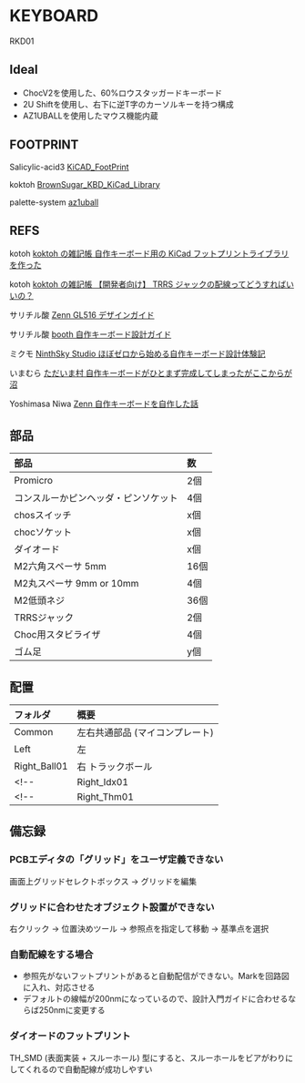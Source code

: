 # KEYBOARD

RKD01

## Ideal

* ChocV2を使用した、60%ロウスタッガードキーボード
* 2U Shiftを使用し、右下に逆T字のカーソルキーを持つ構成
* AZ1UBALLを使用したマウス機能内蔵

## FOOTPRINT

Salicylic-acid3 [KiCAD_FootPrint](https://github.com/Salicylic-acid3/KiCAD_FootPrint)

koktoh [BrownSugar_KBD_KiCad_Library](https://github.com/koktoh/BrownSugar_KBD_KiCad_Library/tree/master)

palette-system [az1uball](https://github.com/palette-system/az1uball/tree/main/kicad)

## REFS

kotoh [koktoh の雑記帳 自作キーボード用の KiCad フットプリントライブラリを作った](https://koktoh.hatenablog.com/entry/2023/08/25/195443)

kotoh [koktoh の雑記帳 【開発者向け】 TRRS ジャックの配線ってどうすればいいの？](https://koktoh.hatenablog.com/entry/2024/05/10/191926)

サリチル酸 [Zenn GL516 デザインガイド](https://zenn.dev/salicylic_acid3/books/gl516_design_guide)

サリチル酸 [booth 自作キーボード設計ガイド](https://booth.pm/ja/items/4410329)

ミクモ [NinthSky Studio ほぼゼロから始める自作キーボード設計体験記](https://ninthsky.hatenablog.com/entry/keyboard_design_zero)

いまむら [ただいま村 自作キーボードがひとまず完成してしまったがここからが沼](https://ima.hatenablog.jp/entry/2024/02/24/223000)

Yoshimasa Niwa [Zenn 自作キーボードを自作した話](https://zenn.dev/niw/articles/my_first_keyboard_60)

## 部品

|部品|数|
|:--|:---|
|Promicro|2個|
|コンスルーかピンヘッダ・ピンソケット|4個|
|chosスイッチ|x個|
|chocソケット|x個|
|ダイオード|x個|
|M2六角スペーサ 5mm|16個|
|M2丸スペーサ 9mm or 10mm|4個|
|M2低頭ネジ|36個|
|TRRSジャック|2個|
|Choc用スタビライザ|4個|
|ゴム足|y個|

## 配置

|フォルダ|概要|
|:--|:--|
|Common|左右共通部品 (マイコンプレート)|
|Left|左|
|Right_Ball01| 右 トラックボール|
<!-- |Right_Idx01| 右 人差し指トラックボール| 未実装-->
<!-- |Right_Thm01| 右 親指トラックボール| 未実装-->

## 備忘録

### PCBエディタの「グリッド」をユーザ定義できない

画面上グリッドセレクトボックス -> グリッドを編集

### グリッドに合わせたオブジェクト設置ができない

右クリック -> 位置決めツール -> 参照点を指定して移動 -> 基準点を選択

### 自動配線をする場合

* 参照先がないフットプリントがあると自動配信ができない。Markを回路図に入れ、対応させる
* デフォルトの線幅が200nmになっているので、設計入門ガイドに合わせるならば250nmに変更する

### ダイオードのフットプリント

TH_SMD (表面実装 + スルーホール) 型にすると、スルーホールをビアがわりにしてくれるので自動配線が成功しやすい
